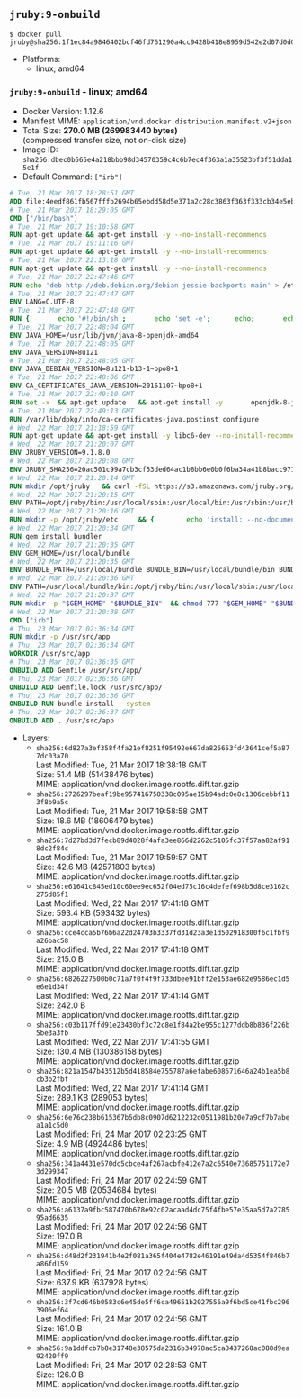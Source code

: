 ## `jruby:9-onbuild`

```console
$ docker pull jruby@sha256:1f1ec84a9846402bcf46fd761290a4cc9428b418e8959d542e2d07d0d051b0da
```

-	Platforms:
	-	linux; amd64

### `jruby:9-onbuild` - linux; amd64

-	Docker Version: 1.12.6
-	Manifest MIME: `application/vnd.docker.distribution.manifest.v2+json`
-	Total Size: **270.0 MB (269983440 bytes)**  
	(compressed transfer size, not on-disk size)
-	Image ID: `sha256:dbec0b565e4a218bbb98d34570359c4c6b7ec4f363a1a35523bf3f51dda15e1f`
-	Default Command: `["irb"]`

```dockerfile
# Tue, 21 Mar 2017 18:28:51 GMT
ADD file:4eedf861fb567fffb2694b65ebdd58d5e371a2c28c3863f363f333cb34e5eb7b in / 
# Tue, 21 Mar 2017 18:29:05 GMT
CMD ["/bin/bash"]
# Tue, 21 Mar 2017 19:10:58 GMT
RUN apt-get update && apt-get install -y --no-install-recommends 		ca-certificates 		curl 		wget 	&& rm -rf /var/lib/apt/lists/*
# Tue, 21 Mar 2017 19:11:16 GMT
RUN apt-get update && apt-get install -y --no-install-recommends 		bzr 		git 		mercurial 		openssh-client 		subversion 				procps 	&& rm -rf /var/lib/apt/lists/*
# Tue, 21 Mar 2017 22:13:18 GMT
RUN apt-get update && apt-get install -y --no-install-recommends 		bzip2 		unzip 		xz-utils 	&& rm -rf /var/lib/apt/lists/*
# Tue, 21 Mar 2017 22:47:46 GMT
RUN echo 'deb http://deb.debian.org/debian jessie-backports main' > /etc/apt/sources.list.d/jessie-backports.list
# Tue, 21 Mar 2017 22:47:47 GMT
ENV LANG=C.UTF-8
# Tue, 21 Mar 2017 22:47:48 GMT
RUN { 		echo '#!/bin/sh'; 		echo 'set -e'; 		echo; 		echo 'dirname "$(dirname "$(readlink -f "$(which javac || which java)")")"'; 	} > /usr/local/bin/docker-java-home 	&& chmod +x /usr/local/bin/docker-java-home
# Tue, 21 Mar 2017 22:48:04 GMT
ENV JAVA_HOME=/usr/lib/jvm/java-8-openjdk-amd64
# Tue, 21 Mar 2017 22:48:05 GMT
ENV JAVA_VERSION=8u121
# Tue, 21 Mar 2017 22:48:05 GMT
ENV JAVA_DEBIAN_VERSION=8u121-b13-1~bpo8+1
# Tue, 21 Mar 2017 22:48:06 GMT
ENV CA_CERTIFICATES_JAVA_VERSION=20161107~bpo8+1
# Tue, 21 Mar 2017 22:49:10 GMT
RUN set -x 	&& apt-get update 	&& apt-get install -y 		openjdk-8-jdk="$JAVA_DEBIAN_VERSION" 		ca-certificates-java="$CA_CERTIFICATES_JAVA_VERSION" 	&& rm -rf /var/lib/apt/lists/* 	&& [ "$JAVA_HOME" = "$(docker-java-home)" ]
# Tue, 21 Mar 2017 22:49:13 GMT
RUN /var/lib/dpkg/info/ca-certificates-java.postinst configure
# Wed, 22 Mar 2017 21:18:59 GMT
RUN apt-get update && apt-get install -y libc6-dev --no-install-recommends && rm -rf /var/lib/apt/lists/*
# Wed, 22 Mar 2017 21:20:07 GMT
ENV JRUBY_VERSION=9.1.8.0
# Wed, 22 Mar 2017 21:20:08 GMT
ENV JRUBY_SHA256=20ac501c99a7cb3cf53ded64ac1b8bb6e0b0f6ba34a41b8bacc9715cd4bb2601
# Wed, 22 Mar 2017 21:20:14 GMT
RUN mkdir /opt/jruby   && curl -fSL https://s3.amazonaws.com/jruby.org/downloads/${JRUBY_VERSION}/jruby-bin-${JRUBY_VERSION}.tar.gz -o /tmp/jruby.tar.gz   && echo "$JRUBY_SHA256 /tmp/jruby.tar.gz" | sha256sum -c -   && tar -zx --strip-components=1 -f /tmp/jruby.tar.gz -C /opt/jruby   && rm /tmp/jruby.tar.gz   && update-alternatives --install /usr/local/bin/ruby ruby /opt/jruby/bin/jruby 1
# Wed, 22 Mar 2017 21:20:15 GMT
ENV PATH=/opt/jruby/bin:/usr/local/sbin:/usr/local/bin:/usr/sbin:/usr/bin:/sbin:/bin
# Wed, 22 Mar 2017 21:20:16 GMT
RUN mkdir -p /opt/jruby/etc 	&& { 		echo 'install: --no-document'; 		echo 'update: --no-document'; 	} >> /opt/jruby/etc/gemrc
# Wed, 22 Mar 2017 21:20:34 GMT
RUN gem install bundler
# Wed, 22 Mar 2017 21:20:35 GMT
ENV GEM_HOME=/usr/local/bundle
# Wed, 22 Mar 2017 21:20:35 GMT
ENV BUNDLE_PATH=/usr/local/bundle BUNDLE_BIN=/usr/local/bundle/bin BUNDLE_SILENCE_ROOT_WARNING=1 BUNDLE_APP_CONFIG=/usr/local/bundle
# Wed, 22 Mar 2017 21:20:36 GMT
ENV PATH=/usr/local/bundle/bin:/opt/jruby/bin:/usr/local/sbin:/usr/local/bin:/usr/sbin:/usr/bin:/sbin:/bin
# Wed, 22 Mar 2017 21:20:37 GMT
RUN mkdir -p "$GEM_HOME" "$BUNDLE_BIN" 	&& chmod 777 "$GEM_HOME" "$BUNDLE_BIN"
# Wed, 22 Mar 2017 21:20:38 GMT
CMD ["irb"]
# Thu, 23 Mar 2017 02:36:34 GMT
RUN mkdir -p /usr/src/app
# Thu, 23 Mar 2017 02:36:34 GMT
WORKDIR /usr/src/app
# Thu, 23 Mar 2017 02:36:35 GMT
ONBUILD ADD Gemfile /usr/src/app/
# Thu, 23 Mar 2017 02:36:36 GMT
ONBUILD ADD Gemfile.lock /usr/src/app/
# Thu, 23 Mar 2017 02:36:36 GMT
ONBUILD RUN bundle install --system
# Thu, 23 Mar 2017 02:36:37 GMT
ONBUILD ADD . /usr/src/app
```

-	Layers:
	-	`sha256:6d827a3ef358f4fa21ef8251f95492e667da826653fd43641cef5a877dc03a70`  
		Last Modified: Tue, 21 Mar 2017 18:38:18 GMT  
		Size: 51.4 MB (51438476 bytes)  
		MIME: application/vnd.docker.image.rootfs.diff.tar.gzip
	-	`sha256:2726297beaf19be957416750338c095ae15b94adc0e8c1306cebbf113f8b9a5c`  
		Last Modified: Tue, 21 Mar 2017 19:58:58 GMT  
		Size: 18.6 MB (18606479 bytes)  
		MIME: application/vnd.docker.image.rootfs.diff.tar.gzip
	-	`sha256:7d27bd3d7fecb89d4028f4afa3ee866d2262c5105fc37f57aa82af918dc2f84c`  
		Last Modified: Tue, 21 Mar 2017 19:59:57 GMT  
		Size: 42.6 MB (42571803 bytes)  
		MIME: application/vnd.docker.image.rootfs.diff.tar.gzip
	-	`sha256:e61641c845ed10c60ee9ec652f04ed75c16c4defef698b5d8ce3162c275d85f1`  
		Last Modified: Wed, 22 Mar 2017 17:41:18 GMT  
		Size: 593.4 KB (593432 bytes)  
		MIME: application/vnd.docker.image.rootfs.diff.tar.gzip
	-	`sha256:cce4cca5b76b6a22d24703b3337fd31d23a3e1d502918300f6c1fbf9a26bac58`  
		Last Modified: Wed, 22 Mar 2017 17:41:18 GMT  
		Size: 215.0 B  
		MIME: application/vnd.docker.image.rootfs.diff.tar.gzip
	-	`sha256:6826227500b0c71a7f0f4f9f733dbee91bff2e153ae682e9586ec1d5e6e1d34f`  
		Last Modified: Wed, 22 Mar 2017 17:41:14 GMT  
		Size: 242.0 B  
		MIME: application/vnd.docker.image.rootfs.diff.tar.gzip
	-	`sha256:c03b117ffd91e23430bf3c72c8e1f84a2be955c1277ddb8b836f226b5be3a3fb`  
		Last Modified: Wed, 22 Mar 2017 17:41:55 GMT  
		Size: 130.4 MB (130386158 bytes)  
		MIME: application/vnd.docker.image.rootfs.diff.tar.gzip
	-	`sha256:821a1547b43512b5d418584e755787a6efabe608671646a24b1ea5b8cb3b2fbf`  
		Last Modified: Wed, 22 Mar 2017 17:41:14 GMT  
		Size: 289.1 KB (289053 bytes)  
		MIME: application/vnd.docker.image.rootfs.diff.tar.gzip
	-	`sha256:6e76c238b615367b5db8c0907d6212232d0511981b20e7a9cf7b7abea1a1c5d0`  
		Last Modified: Fri, 24 Mar 2017 02:23:25 GMT  
		Size: 4.9 MB (4924486 bytes)  
		MIME: application/vnd.docker.image.rootfs.diff.tar.gzip
	-	`sha256:341a4431e570dc5cbce4af267acbfe412e7a2c6540e73685751172e73d299347`  
		Last Modified: Fri, 24 Mar 2017 02:24:59 GMT  
		Size: 20.5 MB (20534684 bytes)  
		MIME: application/vnd.docker.image.rootfs.diff.tar.gzip
	-	`sha256:a6137a9fbc587470b678e92c02acaad4dc75f4fbe57e35aa5d7a278595ad6635`  
		Last Modified: Fri, 24 Mar 2017 02:24:56 GMT  
		Size: 197.0 B  
		MIME: application/vnd.docker.image.rootfs.diff.tar.gzip
	-	`sha256:d48d2f231941b4e2f081a365f404e4782e46191e49da4d5354f846b7a86fd159`  
		Last Modified: Fri, 24 Mar 2017 02:24:56 GMT  
		Size: 637.9 KB (637928 bytes)  
		MIME: application/vnd.docker.image.rootfs.diff.tar.gzip
	-	`sha256:3f7cd646b0583c6e45de5ff6ca49651b2027556a9f6bd5ce41fbc2963906ef64`  
		Last Modified: Fri, 24 Mar 2017 02:24:56 GMT  
		Size: 161.0 B  
		MIME: application/vnd.docker.image.rootfs.diff.tar.gzip
	-	`sha256:9a1ddfcb7b8e31748e38575da2316b34978ac5ca8437260ac088d9ea92420ff9`  
		Last Modified: Fri, 24 Mar 2017 02:28:53 GMT  
		Size: 126.0 B  
		MIME: application/vnd.docker.image.rootfs.diff.tar.gzip
